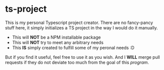 # ts-project

This is my personal Typescript project creator. There are no fancy-pancy stuff
here, it simply initializes a TS project in the way I would do it manually.

- This will **NOT** be a NPM installable package
- This will **NOT** try to meet any arbitrary needs
- This **IS** simply created to fulfill some of my peronal needs :D

But if you find it useful, feel free to use it as you wish. And I **WILL** merge
pull requests if they do not deviate too much from the goal of this _program_.
